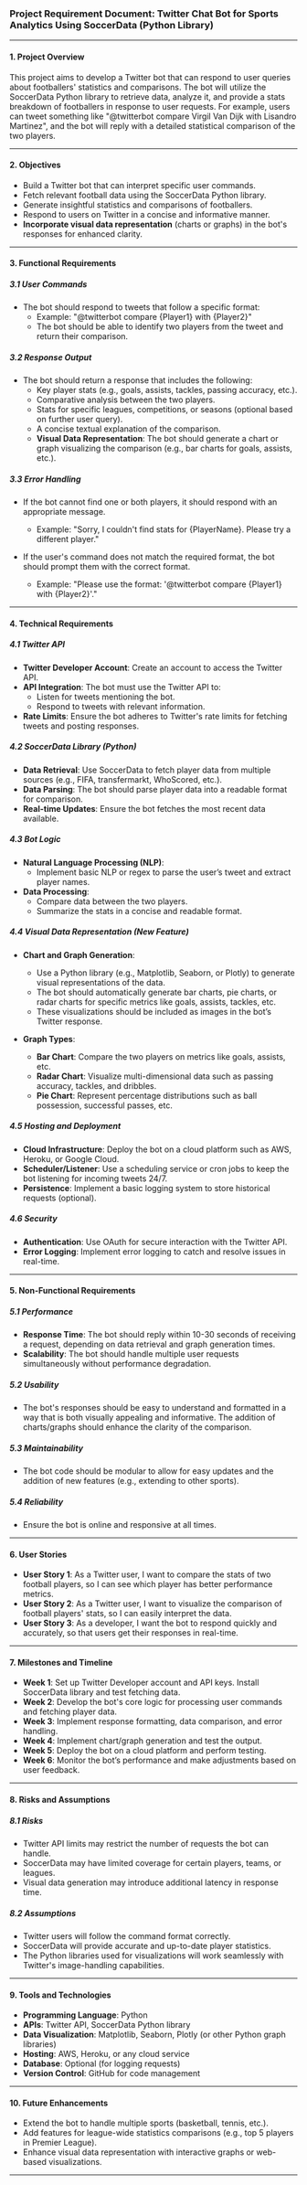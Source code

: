 ### Project Requirement Document: Twitter Chat Bot for Sports Analytics Using SoccerData (Python Library)

---

#### 1. **Project Overview**

This project aims to develop a Twitter bot that can respond to user queries about footballers' statistics and comparisons. The bot will utilize the SoccerData Python library to retrieve data, analyze it, and provide a stats breakdown of footballers in response to user requests. For example, users can tweet something like "@twitterbot compare Virgil Van Dijk with Lisandro Martinez", and the bot will reply with a detailed statistical comparison of the two players.

---

#### 2. **Objectives**

- Build a Twitter bot that can interpret specific user commands.
- Fetch relevant football data using the SoccerData Python library.
- Generate insightful statistics and comparisons of footballers.
- Respond to users on Twitter in a concise and informative manner.
- **Incorporate visual data representation** (charts or graphs) in the bot's responses for enhanced clarity.

---

#### 3. **Functional Requirements**

##### 3.1 **User Commands**

- The bot should respond to tweets that follow a specific format:
  - Example: "@twitterbot compare {Player1} with {Player2}"
  - The bot should be able to identify two players from the tweet and return their comparison.

##### 3.2 **Response Output**

- The bot should return a response that includes the following:
  - Key player stats (e.g., goals, assists, tackles, passing accuracy, etc.).
  - Comparative analysis between the two players.
  - Stats for specific leagues, competitions, or seasons (optional based on further user query).
  - A concise textual explanation of the comparison.
  - **Visual Data Representation**: The bot should generate a chart or graph visualizing the comparison (e.g., bar charts for goals, assists, etc.).

##### 3.3 **Error Handling**

- If the bot cannot find one or both players, it should respond with an appropriate message.

  - Example: "Sorry, I couldn't find stats for {PlayerName}. Please try a different player."

- If the user's command does not match the required format, the bot should prompt them with the correct format.
  - Example: "Please use the format: '@twitterbot compare {Player1} with {Player2}'."

---

#### 4. **Technical Requirements**

##### 4.1 **Twitter API**

- **Twitter Developer Account**: Create an account to access the Twitter API.
- **API Integration**: The bot must use the Twitter API to:
  - Listen for tweets mentioning the bot.
  - Respond to tweets with relevant information.
- **Rate Limits**: Ensure the bot adheres to Twitter's rate limits for fetching tweets and posting responses.

##### 4.2 **SoccerData Library (Python)**

- **Data Retrieval**: Use SoccerData to fetch player data from multiple sources (e.g., FIFA, transfermarkt, WhoScored, etc.).
- **Data Parsing**: The bot should parse player data into a readable format for comparison.
- **Real-time Updates**: Ensure the bot fetches the most recent data available.

##### 4.3 **Bot Logic**

- **Natural Language Processing (NLP)**:
  - Implement basic NLP or regex to parse the user’s tweet and extract player names.
- **Data Processing**:
  - Compare data between the two players.
  - Summarize the stats in a concise and readable format.

##### 4.4 **Visual Data Representation (New Feature)**

- **Chart and Graph Generation**:

  - Use a Python library (e.g., Matplotlib, Seaborn, or Plotly) to generate visual representations of the data.
  - The bot should automatically generate bar charts, pie charts, or radar charts for specific metrics like goals, assists, tackles, etc.
  - These visualizations should be included as images in the bot’s Twitter response.

- **Graph Types**:
  - **Bar Chart**: Compare the two players on metrics like goals, assists, etc.
  - **Radar Chart**: Visualize multi-dimensional data such as passing accuracy, tackles, and dribbles.
  - **Pie Chart**: Represent percentage distributions such as ball possession, successful passes, etc.

##### 4.5 **Hosting and Deployment**

- **Cloud Infrastructure**: Deploy the bot on a cloud platform such as AWS, Heroku, or Google Cloud.
- **Scheduler/Listener**: Use a scheduling service or cron jobs to keep the bot listening for incoming tweets 24/7.
- **Persistence**: Implement a basic logging system to store historical requests (optional).

##### 4.6 **Security**

- **Authentication**: Use OAuth for secure interaction with the Twitter API.
- **Error Logging**: Implement error logging to catch and resolve issues in real-time.

---

#### 5. **Non-Functional Requirements**

##### 5.1 **Performance**

- **Response Time**: The bot should reply within 10-30 seconds of receiving a request, depending on data retrieval and graph generation times.
- **Scalability**: The bot should handle multiple user requests simultaneously without performance degradation.

##### 5.2 **Usability**

- The bot's responses should be easy to understand and formatted in a way that is both visually appealing and informative. The addition of charts/graphs should enhance the clarity of the comparison.

##### 5.3 **Maintainability**

- The bot code should be modular to allow for easy updates and the addition of new features (e.g., extending to other sports).

##### 5.4 **Reliability**

- Ensure the bot is online and responsive at all times.

---

#### 6. **User Stories**

- **User Story 1**: As a Twitter user, I want to compare the stats of two football players, so I can see which player has better performance metrics.
- **User Story 2**: As a Twitter user, I want to visualize the comparison of football players' stats, so I can easily interpret the data.
- **User Story 3**: As a developer, I want the bot to respond quickly and accurately, so that users get their responses in real-time.

---

#### 7. **Milestones and Timeline**

- **Week 1**: Set up Twitter Developer account and API keys. Install SoccerData library and test fetching data.
- **Week 2**: Develop the bot's core logic for processing user commands and fetching player data.
- **Week 3**: Implement response formatting, data comparison, and error handling.
- **Week 4**: Implement chart/graph generation and test the output.
- **Week 5**: Deploy the bot on a cloud platform and perform testing.
- **Week 6**: Monitor the bot’s performance and make adjustments based on user feedback.

---

#### 8. **Risks and Assumptions**

##### 8.1 **Risks**

- Twitter API limits may restrict the number of requests the bot can handle.
- SoccerData may have limited coverage for certain players, teams, or leagues.
- Visual data generation may introduce additional latency in response time.

##### 8.2 **Assumptions**

- Twitter users will follow the command format correctly.
- SoccerData will provide accurate and up-to-date player statistics.
- The Python libraries used for visualizations will work seamlessly with Twitter's image-handling capabilities.

---

#### 9. **Tools and Technologies**

- **Programming Language**: Python
- **APIs**: Twitter API, SoccerData Python library
- **Data Visualization**: Matplotlib, Seaborn, Plotly (or other Python graph libraries)
- **Hosting**: AWS, Heroku, or any cloud service
- **Database**: Optional (for logging requests)
- **Version Control**: GitHub for code management

---

#### 10. **Future Enhancements**

- Extend the bot to handle multiple sports (basketball, tennis, etc.).
- Add features for league-wide statistics comparisons (e.g., top 5 players in Premier League).
- Enhance visual data representation with interactive graphs or web-based visualizations.

---
